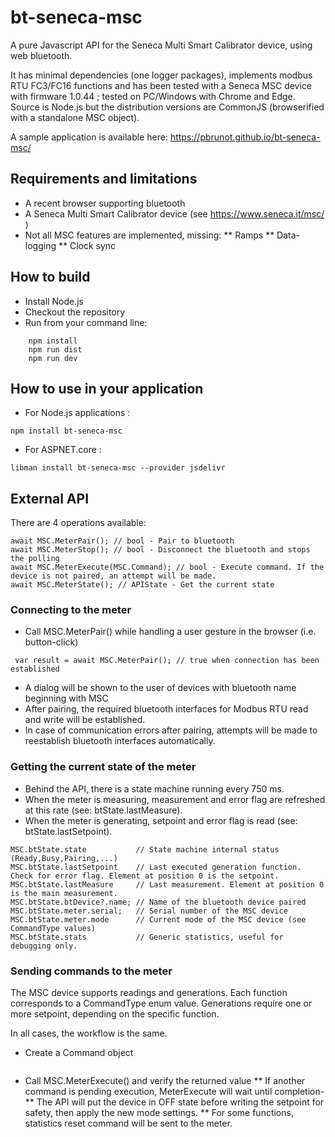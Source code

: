 # bt-seneca-msc
A pure Javascript API for the Seneca Multi Smart Calibrator device, using web bluetooth.

It has minimal dependencies (one logger packages), implements modbus RTU FC3/FC16 functions and has been tested with a Seneca MSC device with firmware 1.0.44 ; tested on PC/Windows with Chrome and Edge. Source is Node.js but the distribution versions are CommonJS (browserified with a standalone MSC object).

A sample application is available here: https://pbrunot.github.io/bt-seneca-msc/

## Requirements and limitations
* A recent browser supporting bluetooth
* A Seneca Multi Smart Calibrator device (see https://www.seneca.it/msc/ )
* Not all MSC features are implemented, missing:
** Ramps
** Data-logging
** Clock sync
## How to build

* Install Node.js 
* Checkout the repository
* Run from your command line:
```
    npm install
    npm run dist
    npm run dev
```

## How to use in your application

* For Node.js applications :
```
npm install bt-seneca-msc
```
* For ASPNET.core :
```
libman install bt-seneca-msc --provider jsdelivr
```

## External API

There are 4 operations available:
```
await MSC.MeterPair(); // bool - Pair to bluetooth
await MSC.MeterStop(); // bool - Disconnect the bluetooth and stops the polling
await MSC.MeterExecute(MSC.Command); // bool - Execute command. If the device is not paired, an attempt will be made.
await MSC.MeterState(); // APIState - Get the current state
```
### Connecting to the meter

* Call MSC.MeterPair() while handling a user gesture in the browser (i.e. button-click)
```
 var result = await MSC.MeterPair(); // true when connection has been established
```
* A dialog will be shown to the user of devices with bluetooth name beginning with MSC
* After pairing, the required bluetooth interfaces for Modbus RTU read and write will be established.
* In case of communication errors after pairing, attempts will be made to reestablish bluetooth interfaces automatically.

### Getting the current state of the meter

* Behind the API, there is a state machine running every 750 ms. 
* When the meter is measuring, measurement and error flag are refreshed at this rate (see: btState.lastMeasure). 
* When the meter is generating, setpoint and error flag is read (see: btState.lastSetpoint).

```
MSC.btState.state           // State machine internal status (Ready,Busy,Pairing,...)
MSC.btState.lastSetpoint    // Last executed generation function. Check for error flag. Element at position 0 is the setpoint.
MSC.btState.lastMeasure     // Last measurement. Element at position 0 is the main measurement.
MSC.btState.btDevice?.name; // Name of the bluetooth device paired
MSC.btState.meter.serial;   // Serial number of the MSC device
MSC.btState.meter.mode      // Current mode of the MSC device (see CommandType values)
MSC.btState.stats           // Generic statistics, useful for debugging only.
```

### Sending commands to the meter

The MSC device supports readings and generations. Each function corresponds to a CommandType enum value.
Generations require one or more setpoint, depending on the specific function. 

In all cases, the workflow is the same. 

* Create a Command object
```
```
* Call MSC.MeterExecute() and verify the returned value
** If another command is pending execution, MeterExecute will wait until completion-
** The API will put the device in OFF state before writing the setpoint for safety, then apply the new mode settings.
** For some functions, statistics reset command will be sent to the meter.

